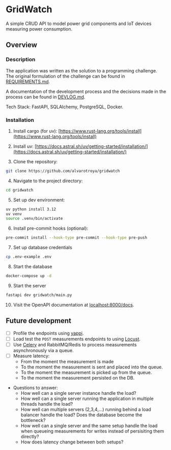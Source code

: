 # GridWatch

A simple CRUD API to model power grid components and IoT devices measuring
power consumption.

## Overview

### Description

The application was written as the solution to a programming challenge. The
original formulation of the challenge can be found in [REQUIREMENTS.md](/REQUIREMENTS.md).

A documentation of the development process and the decisions made in
the process can be found in [DEVLOG.md](/DEVLOG.md).

Tech Stack: FastAPI, SQLAlchemy, PostgreSQL, Docker.

### Installation

1. Install cargo (for uv):
[https://www.rust-lang.org/tools/install](https://www.rust-lang.org/tools/install)

2. Install uv:
[https://docs.astral.sh/uv/getting-started/installation/](https://docs.astral.sh/uv/getting-started/installation/)

3. Clone the repository:

  ```bash
  git clone https://github.com/alvarotroya/gridwatch
  ```

4. Navigate to the project directory:

  ```bash
  cd gridwatch
  ```

5. Set up dev environment:

  ```bash
  uv python install 3.12
  uv venv
  source .venv/bin/activate
  ```

6. Install pre-commit hooks (optional):

  ```bash
  pre-commit install --hook-type pre-commit --hook-type pre-push
  ```

7. Set up database credentials

  ```bash
  cp .env-example .env
  ```

8. Start the database

  ```bash
  docker-compose up -d
  ```

9. Start the server

  ```bash
  fastapi dev gridwatch/main.py
  ```

10. Visit the OpenAPI documentation at [localhost:8000/docs](localhost:8000/docs).

## Future development

- [ ] Profile the endpoints using [yappi](https://github.com/sumerc/yappi).
- [ ] Load test the `POST` measurements endpoints to using [Locust](https://locust.io/).
- [ ] Use [Celery](https://github.com/celery/celery) and RabbitMQ/Redis to
process measurements asynchronously via a queue.
- [ ] Measure latency:
  - From the moment the measurement is made
  - To the moment the measurement is sent and placed into the queue.
  - To the moment the measurement is picked up from the queue.
  - To the moment the measurement persisted on the DB.

- Questions to answer:
  - How well can a single server instance handle the load?
  - How well can a single server running the application in multiple threads
  handle the load?
  - How well can multiple servers (2,3,4,...) running behind a load balancer
  handle the load? Does the database become the bottleneck?
  - How well can a single server and the same setup handle the load when
  queueing measurements for writes instead of persisiting them directly?
  - How does latency change between both setups?
